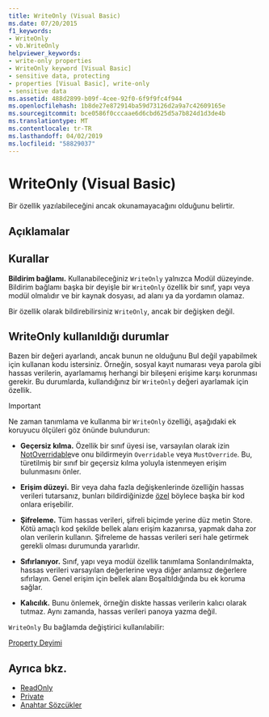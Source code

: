 ```yaml
---
title: WriteOnly (Visual Basic)
ms.date: 07/20/2015
f1_keywords:
- WriteOnly
- vb.WriteOnly
helpviewer_keywords:
- write-only properties
- WriteOnly keyword [Visual Basic]
- sensitive data, protecting
- properties [Visual Basic], write-only
- sensitive data
ms.assetid: 488d2899-b09f-4cee-92f0-6f9f9fc4f944
ms.openlocfilehash: 1b8de27e872914ba59d73126d2a9a7c42609165e
ms.sourcegitcommit: bce0586f0cccaae6d6cbd625d5a7b824d1d3de4b
ms.translationtype: MT
ms.contentlocale: tr-TR
ms.lasthandoff: 04/02/2019
ms.locfileid: "58829037"
---
```

# <a name="writeonly-visual-basic"></a>WriteOnly (Visual Basic)
Bir özellik yazılabileceğini ancak okunamayacağını olduğunu belirtir.  
  
## <a name="remarks"></a>Açıklamalar  
  
## <a name="rules"></a>Kurallar  
 **Bildirim bağlamı.** Kullanabileceğiniz `WriteOnly` yalnızca Modül düzeyinde. Bildirim bağlamı başka bir deyişle bir `WriteOnly` özellik bir sınıf, yapı veya modül olmalıdır ve bir kaynak dosyası, ad alanı ya da yordamın olamaz.  
  
 Bir özellik olarak bildirebilirsiniz `WriteOnly`, ancak bir değişken değil.  
  
## <a name="when-to-use-writeonly"></a>WriteOnly kullanıldığı durumlar  
 Bazen bir değeri ayarlandı, ancak bunun ne olduğunu Bul değil yapabilmek için kullanan kodu istersiniz. Örneğin, sosyal kayıt numarası veya parola gibi hassas verilerin, ayarlamamış herhangi bir bileşeni erişime karşı korunması gerekir. Bu durumlarda, kullandığınız bir `WriteOnly` değeri ayarlamak için özellik.  
  
> [!IMPORTANT]
>  Ne zaman tanımlama ve kullanma bir `WriteOnly` özelliği, aşağıdaki ek koruyucu ölçüleri göz önünde bulundurun:  
  
-   **Geçersiz kılma.** Özellik bir sınıf üyesi ise, varsayılan olarak izin [NotOverridable](../../../visual-basic/language-reference/modifiers/notoverridable.md)ve onu bildirmeyin `Overridable` veya `MustOverride`. Bu, türetilmiş bir sınıf bir geçersiz kılma yoluyla istenmeyen erişim bulunmasını önler.  
  
-   **Erişim düzeyi.** Bir veya daha fazla değişkenlerinde özelliğin hassas verileri tutarsanız, bunları bildirdiğinizde [özel](../../../visual-basic/language-reference/modifiers/private.md) böylece başka bir kod onlara erişebilir.  
  
-   **Şifreleme.** Tüm hassas verileri, şifreli biçimde yerine düz metin Store. Kötü amaçlı kod şekilde bellek alanı erişim kazanırsa, yapmak daha zor olan verilerin kullanın. Şifreleme de hassas verileri seri hale getirmek gerekli olması durumunda yararlıdır.  
  
-   **Sıfırlanıyor.** Sınıf, yapı veya modül özellik tanımlama Sonlandırılmakta, hassas verileri varsayılan değerlerine veya diğer anlamsız değerlere sıfırlayın. Genel erişim için bellek alanı Boşaltıldığında bu ek koruma sağlar.  
  
-   **Kalıcılık.** Bunu önlemek, örneğin diskte hassas verilerin kalıcı olarak tutmaz. Aynı zamanda, hassas verileri panoya yazma değil.  
  
 `WriteOnly` Bu bağlamda değiştirici kullanılabilir:  
  
 [Property Deyimi](../../../visual-basic/language-reference/statements/property-statement.md)  
  
## <a name="see-also"></a>Ayrıca bkz.

- [ReadOnly](../../../visual-basic/language-reference/modifiers/readonly.md)
- [Private](../../../visual-basic/language-reference/modifiers/private.md)
- [Anahtar Sözcükler](../../../visual-basic/language-reference/keywords/index.md)
